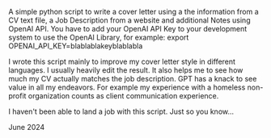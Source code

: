 A simple python script to write a cover letter using a the information from a CV text file, a Job Description from a website and additional Notes using OpenAI API. 
You have to add your OpenAI API Key to your development system to use the OpenAI Library, for example: export OPENAI_API_KEY=blablablakeyblablabla

I wrote this script mainly to improve my cover letter style in different languages. I usually heavily edit the result.
It also helps me to see how much my CV actually matches the job description.
GPT has a knack to see value in all my endeavors. For example my experience with a homeless non-profit organization counts as client communication experience.

I haven't been able to land a job with this script. Just so you know...

June 2024
